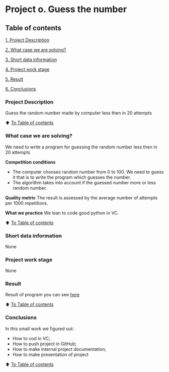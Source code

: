 # Project o. Guess the number

## Table of contents
[1. Project Description](https://github.com/Evgi23/test2/blob/main/Project_1/README.md#Project-Description)

[2. What case we are solving?](https://github.com/Evgi23/test2/blob/main/Project_1/README.md#What-case-we-are-solving?)

[3. Short data information](__)

[4. Project work stage](__)

[5. Result](https://github.com/Evgi23/test2/blob/main/Project_1/README.md#Result)

[6. Conclusions](https://github.com/Evgi23/test2/blob/main/Project_1/README.md#Conclusions)

### Project Description
Guess the random number made by computer less then in 20 attempts

:arrow_up: [To Table of contents](https://github.com/Evgi23/test2/blob/main/Project_1/README.md#Table-of-contents)

### What case we are solving?
We need to write a program for guessing the random number less then in 20 attempts

**Competition conditions**
- The computer chooses random number from 0 to 100. We need to guess it that is to write the program which guesses the number.
- The algorithm takes into account if the guessed number more or less random number.

**Quality metric**
The result is assessed by the average number of attempts per 1000 repetitions.

**What we practice**
We lean to code good python in VC.

:arrow_up: [To Table of contents](https://github.com/Evgi23/test2/blob/main/Project_1/README.md#Table-of-contents)

### Short data information
None

### Project work stage
None

### Result
Result of program you can see [here](https://github.com/Evgi23/test2/blob/main/Project_1/game_3.py)

:arrow_up: [To Table of contents](https://github.com/Evgi23/test2/blob/main/Project_1/README.md#Table-of-contents)

### Conclusions
In this small work we figured out:
- How to cod in VC;
- How to push project in GitHub;
- How to make internal project documentation;
- How to make presentation of project

:arrow_up: [To Table of contents](https://github.com/Evgi23/test2/blob/main/Project_1/README.md#Table-of-contents)